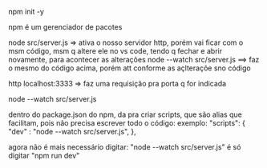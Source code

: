 npm init -y

npm é um gerenciador de pacotes 


node src/server.js => ativa o nosso servidor http, porém vai ficar com o msm código, msm q altere ele no vs code, tendo q fechar e abrir novamente, para acontecer as alterações
node --watch src/server.js ==> faz o mesmo do código acima, porém att conforme as açlteraçõe sno código


http localhost:3333  => faz uma requisição pra porta  q for indicada


node --watch src/server.js

dentro do package.json do npm, da pra criar scripts, que são alias que facilitam, pois não precisa escrever todo o código:
exemplo:
      "scripts": {
    "dev" : "node --watch src/server.js",
    },

agora não é mais necessário digitar: "node --watch src/server.js"
é só digitar "npm run dev"
